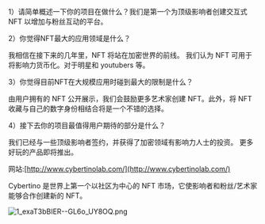 1）请简单概述一下你的项目在做什么？​
我们是第一个为顶级影响者创建交互式 NFT 以增加与粉丝互动的平台。
​

2）你觉得NFT最大的应用领域是什么？
​

我相信在接下来的几年里，NFT 将站在加密世界的前线。 我们认为 NFT 可用于将影响力货币化。对于明星和 youtubers 等。
​

3）你觉得目前NFT在大规模应用时碰到最大的限制是什么？
​

由用户拥有的 NFT 公开展示，我们会鼓励更多艺术家创建 NFT。此外，将 NFT 收藏与自己的数字身份相结合将是一个不错的选择。
​

4）接下去你的项目最值得用户期待的部分是什么？
​

我们已经与一些顶级影响者签约，并获得了加密领域有影响力人士的投资。 更多好玩的产品即将推出。
​

网站:[http://www.cybertinolab.com/](http://www.cybertinolab.com/)
​

Cybertino 是世界上第一个以社区为中心的 NFT 市场，它使影响者和粉丝/艺术家能够合作创建新的 NFT。
​

![1_exaT3bBIER--GL6o_UY8OQ.png](https://cdn.nlark.com/yuque/0/2021/png/645006/1624242943432-b706640c-3433-4806-9dbb-fe7d29cf7046.png#clientId=u25128bca-5ec7-4&from=drop&id=u871d00f1&margin=%5Bobject%20Object%5D&name=1_exaT3bBIER--GL6o_UY8OQ.png&originHeight=550&originWidth=980&originalType=binary&ratio=1&size=538953&status=done&style=none&taskId=ud41efbb0-b74d-4ccb-9bed-4c520386baa)
